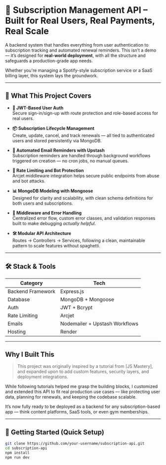 # 🧾 Subscription Management API – Built for Real Users, Real Payments, Real Scale

A backend system that handles everything from user authentication to subscription tracking and automated renewal reminders. This isn’t a demo — it’s designed for **real-world deployment**, with all the structure and safeguards a production-grade app needs.

Whether you're managing a Spotify-style subscription service or a SaaS billing layer, this system lays the groundwork.

---

## 🧠 What This Project Covers

- **🔐 JWT-Based User Auth**  
  Secure sign-in/sign-up with route protection and role-based access for real users.

- **📦 Subscription Lifecycle Management**  
  Create, update, cancel, and track renewals — all tied to authenticated users and stored persistently via MongoDB.

- **📧 Automated Email Reminders with Upstash**  
  Subscription reminders are handled through background workflows triggered on creation — no cron jobs, no manual queues.

- **🚫 Rate Limiting and Bot Protection**  
  Arcjet middleware integration helps secure public endpoints from abuse and bot attacks.

- **📊 MongoDB Modeling with Mongoose**  
  Designed for clarity and scalability, with clean schema definitions for both users and subscriptions.

- **🧰 Middleware and Error Handling**  
  Centralized error flow, custom error classes, and validation responses built to make debugging *actually helpful*.

- **🛠 Modular API Architecture**  
  Routes → Controllers → Services, following a clean, maintainable pattern to scale features without spaghetti.

---

## 🛠 Stack & Tools

| Category | Tech |
|---------|------|
| Backend Framework | Express.js |
| Database | MongoDB + Mongoose |
| Auth | JWT + Bcrypt |
| Rate Limiting | Arcjet |
| Emails | Nodemailer + Upstash Workflows |
| Hosting | Render  |

---

## Why I Built This

> This project was originally inspired by a tutorial from [JS Mastery], and expanded upon to add custom features, security layers, and deployment integrations.

While following tutorials helped me grasp the building blocks, I customized and extended this API to fit real production use cases — like protecting user data, planning for renewals, and keeping the codebase scalable.

It’s now fully ready to be deployed as a backend for any subscription-based app — think content platforms, SaaS tools, or even gym memberships.


---

## 🚀 Getting Started (Quick Setup)

```bash
git clone https://github.com/your-username/subscription-api.git
cd subscription-api
npm install
npm run dev
